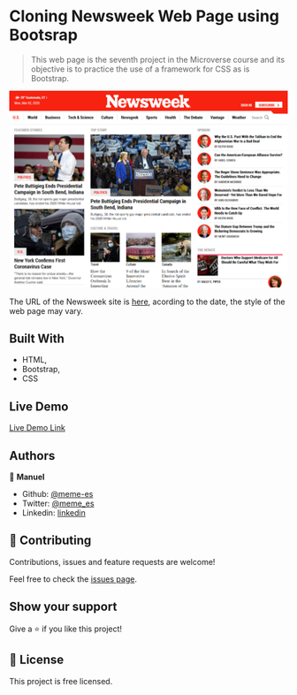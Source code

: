 # Cloning Newsweek Web Page using Bootsrap

> This web page is the seventh project in the Microverse course and its objective is to practice the use of a framework for CSS as is Bootstrap.

![screenshot](./screenshot.png)

The URL of the Newsweek site is [here](https://www.newsweek.com/), acording to the date, the style of the web page may vary.

## Built With

- HTML,
- Bootstrap,
- CSS

## Live Demo

[Live Demo Link](https://rawcdn.githack.com/meme-es/usingbootstrap/develop/)


## Authors

👤 **Manuel**

- Github: [@meme-es](https://github.com/meme-es)
- Twitter: [@meme_es](https://twitter.com/meme_es)
- Linkedin: [linkedin](https://www.linkedin.com/in/manuel-elias-b289a638/)

## 🤝 Contributing

Contributions, issues and feature requests are welcome!

Feel free to check the [issues page](https://github.com/meme-es/usingbootstrap/issues).

## Show your support

Give a ⭐️ if you like this project!

## 📝 License

This project is free licensed.